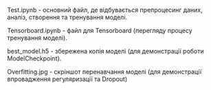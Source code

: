 Test.ipynb - основний файл, де відбувається препроцесинг даних, аналіз, створення та тренування моделі.

Tensorboard.ipynb - файл для Tensorboard (перегляду процесу тренування моделі).

best_model.h5 - збережена копія моделі (для демонстрації роботи ModelCheckpoint). 

Overfitting.jpg - скріншот перенавчання моделі (для демонстрації впровадження регуляризації та Dropout)
